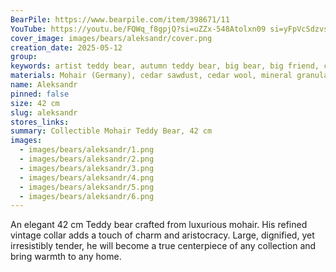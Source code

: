 ```yaml
---
BearPile: https://www.bearpile.com/item/398671/11
YouTube: https://youtu.be/FQWq_f8gpjQ?si=uZZx-548Atolxn09 si=yFpVcSdzvsOLXVdZ
cover_image: images/bears/aleksandr/cover.png
creation_date: 2025-05-12
group: 
keywords: artist teddy bear, autumn teddy bear, big bear, big friend, classic teddy, collectible teddy bear, German mohair, handmade teddy bear, mohair teddy bear, plush bear gift, Teddy bear
materials: Mohair (Germany), cedar sawdust, cedar wool, mineral granulate, glass eyes
name: Aleksandr
pinned: false
size: 42 cm
slug: aleksandr
stores_links: 
summary: Collectible Mohair Teddy Bear, 42 cm
images:
  - images/bears/aleksandr/1.png
  - images/bears/aleksandr/2.png
  - images/bears/aleksandr/3.png
  - images/bears/aleksandr/4.png
  - images/bears/aleksandr/5.png
  - images/bears/aleksandr/6.png
---
```

An elegant 42 cm Teddy bear crafted from luxurious mohair. His refined vintage collar adds a touch of charm and aristocracy. Large, dignified, yet irresistibly tender, he will become a true centerpiece of any collection and bring warmth to any home.